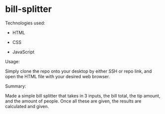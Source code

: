 # bill-splitter

Technologies used: 

- HTML

- CSS

- JavaScript

Usage: 

Simply clone the repo onto your desktop by either SSH or repo link, and open the HTML file
with your desired web browser.

Summary: 

Made a simple bill splitter that takes in 3 inputs, the bill total, the tip amount, and the
amount of people. Once all these are given, the results are calculated and given.
